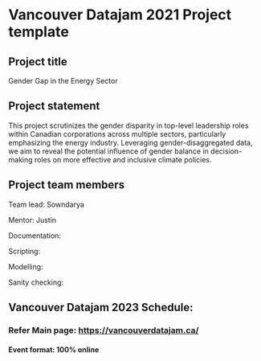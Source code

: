 # Vancouver Datajam 2021 Project template 


## Project title
Gender Gap in the Energy Sector


## Project statement
This project scrutinizes the gender disparity in top-level leadership roles within Canadian corporations across multiple sectors, particularly emphasizing the energy industry. Leveraging gender-disaggregated data, we aim to reveal the potential influence of gender balance in decision-making roles on more effective and inclusive climate policies.

## Project team members

Team lead: Sowndarya

Mentor: Justin

Documentation:

Scripting:

Modelling: 

Sanity checking: 

## Vancouver Datajam 2023 Schedule:

### Refer Main page: https://vancouverdatajam.ca/
#### Event format: 100% online

